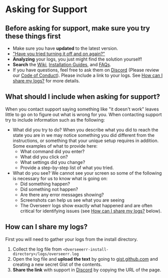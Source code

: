 # Asking for Support

## Before asking for support, make sure you try these things first

* Make sure you have **updated** to the latest version.
* ["Have you tried turning it off and on again?"](https://www.youtube.com/watch?v=nn2FB1P_Mn8)
* **Analyzing** your logs, you just might find the solution yourself!
* **Search** the [Wiki](../), [Installation Guides](../getting-started/installation.md), and [FAQs](faq.md).
* If you have questions, feel free to ask them on [Discord](https://discord.gg/PkCWJSeCk7) \(Please review our [Code of Conduct](https://github.com/sct/overseerr/blob/develop/CODE_OF_CONDUCT.md)\). Please include a link to your logs. See [How can I share my logs?](asking-for-support.md#how-can-i-share-my-logs) for more details.

## What should I include when asking for support?

When you contact support saying something like "it doesn't work" leaves little to go on to figure out what is wrong for you. When contacting support try to include information such as the following:

* What did you try to do? When you describe what you did to reach the state you are in we may notice something you did different from the instructions, or something that your unique setup requires in addition. Some examples of what to provide here:
  * What command did you enter?
  * What did you click on?
  * What settings did you change?
  * Provide a step-by-step list of what you tried.
* What do you see? We cannot see your screen so some of the following is necessary for us to know what is going on:
  * Did something happen?
  * Did something not happen?
  * Are there any error messages showing?
  * Screenshots can help us see what you are seeing
  * The Overseerr logs show exactly what happened and are often critical for identifying issues \(see [How can I share my logs?](asking-for-support.md#how-can-i-share-my-logs) below\).

## How can I share my logs?

First you will need to gather your logs from the install directory.

1. Collect the log file from `<Overseeerr-install-directory>/logs/overseerr.log`
2. Open the log file and **upload the text** by going to [gist.github.com](https://gist.github.com/) and creating a new secret Gist of the contents.
3. **Share the link** with support in [Discord](https://discord.gg/PkCWJSeCk7) by copying the URL of the page.


